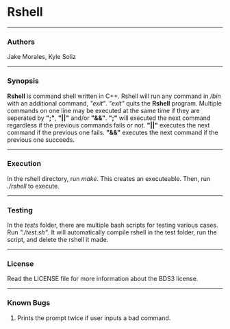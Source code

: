 # Rshell
_______
### Authors
Jake Morales, Kyle Soliz
___
### Synopsis
**Rshell** is command shell written in C++. Rshell will run any command in */bin* with an additional command, *"exit"*. *"exit"* quits the **Rshell** program. Multiple commands on one line may be executed at the same time if they are seperated by **";"**, **"||"** and/or **"&&"**. **";"** will executed the next command regardless if the previous commands fails or not. **"||"** executes the next command if the previous one fails. **"&&"** executes the next command if the previous one succeeds.
___
### Execution
In the rshell directory, run *make*. This creates an executeable. Then, run *./rshell* to execute.
___
### Testing
In the *tests* folder, there are multiple bash scripts for testing various cases. Run *"./_test_.sh"*. It will automatically compile rshell in the test folder, run the script, and delete the rshell it made. 
___
### License
Read the LICENSE file for more information about the BDS3 license.
___
### Known Bugs
1. Prints the prompt twice if user inputs a bad command.

